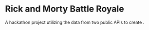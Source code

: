 # Rick and Morty Battle Royale
A hackathon project utilizing the data from two public APIs to create .
